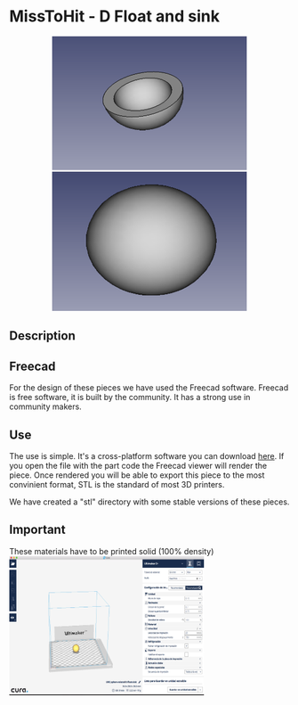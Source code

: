 MissToHit - D Float and sink
==============

<p align="center">
<img src="images/d-float-and-sink-image-1.png" width="350" height="240"/>
<img src="images/d-float-and-sink-image-2.png" width="350" height="250"/>
</p>

## Description ##



## Freecad ##
For the design of these pieces we have used the Freecad software. Freecad is free software, it is built by the community. It has a strong use in community makers.


## Use ##
The use is simple. It's a cross-platform software you can download [here](https://www.freecadweb.org). If you open the file with the part code the Freecad viewer will render the piece. Once rendered you will be able to export this piece to the most convinient format, STL is the standard of most 3D printers.

We have created a "stl" directory with some stable versions of these pieces.


## Important ##
These materials have to be printed solid (100% density) 
<img src="images/Cura_y_FreeCAD-sphere.png" width="350" height="250"/>
